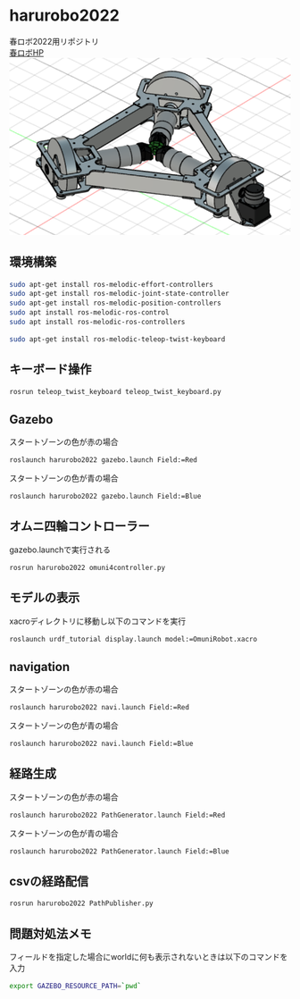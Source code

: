 # harurobo2022
春ロボ2022用リポジトリ\
[春ロボHP](https://kantouharurobo.com/haru/entry)\
![robotmodel](/image/robot.png)
## 環境構築
```bash
sudo apt-get install ros-melodic-effort-controllers
sudo apt-get install ros-melodic-joint-state-controller
sudo apt-get install ros-melodic-position-controllers
sudo apt install ros-melodic-ros-control
sudo apt install ros-melodic-ros-controllers
```
```bash
sudo apt-get install ros-melodic-teleop-twist-keyboard
```
## キーボード操作
```bash
rosrun teleop_twist_keyboard teleop_twist_keyboard.py
```
## Gazebo
スタートゾーンの色が赤の場合
```bash
roslaunch harurobo2022 gazebo.launch Field:=Red
```
スタートゾーンの色が青の場合
```bash
roslaunch harurobo2022 gazebo.launch Field:=Blue
```
## オムニ四輪コントローラー
gazebo.launchで実行される
```bash
rosrun harurobo2022 omuni4controller.py
```
## モデルの表示
xacroディレクトリに移動し以下のコマンドを実行
```bash
roslaunch urdf_tutorial display.launch model:=OmuniRobot.xacro
```
## navigation
スタートゾーンの色が赤の場合
```bash
roslaunch harurobo2022 navi.launch Field:=Red
```
スタートゾーンの色が青の場合
```bash
roslaunch harurobo2022 navi.launch Field:=Blue
```
## 経路生成
スタートゾーンの色が赤の場合
```bash
roslaunch harurobo2022 PathGenerator.launch Field:=Red
```
スタートゾーンの色が青の場合
```bash
roslaunch harurobo2022 PathGenerator.launch Field:=Blue
```
## csvの経路配信
```bash
rosrun harurobo2022 PathPublisher.py
```
## 問題対処法メモ
フィールドを指定した場合にworldに何も表示されないときは以下のコマンドを入力
```bash
export GAZEBO_RESOURCE_PATH=`pwd`
```
